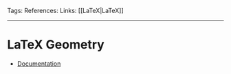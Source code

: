 Tags: 
References: 
Links: [[LaTeX|LaTeX]]

---

# LaTeX Geometry

- [Documentation](http://www.texdoc.net/texmf-dist/doc/latex/geometry/geometry.pdf)
